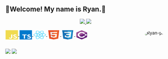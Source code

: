 ##  🎃Welcome! My name is Ryan.🎃
<div align="center">
  <a color="#fff" href="https://github.com/RyanOliveiraCarvalho">
  <img height="180em" src="https://github-readme-stats.vercel.app/api?username=RyanOliveiraCarvalho&show_icons=true&theme=radical&include_all_commits=true&count_private=true"/>
  <img height="180em" src="https://github-readme-stats.vercel.app/api/top-langs/?username=RyanOliveiraCarvalho&layout=compact&langs_count=7&theme=radical"/>
</div>
<div style="display: inline_block"><br>
  <img align="center" alt="Ryan-Js" height="30" width="40" src="https://raw.githubusercontent.com/devicons/devicon/master/icons/javascript/javascript-plain.svg">
  <img align="center" alt="Ryan-Ts" height="30" width="40" src="https://raw.githubusercontent.com/devicons/devicon/master/icons/typescript/typescript-plain.svg">
  <img align="center" alt="Ryan-React" height="30" width="40" src="https://raw.githubusercontent.com/devicons/devicon/master/icons/react/react-original.svg">
  <img align="center" alt="Ryan-HTML" height="30" width="40" src="https://raw.githubusercontent.com/devicons/devicon/master/icons/html5/html5-original.svg">
  <img align="center" alt="Ryan-CSS" height="30" width="40" src="https://raw.githubusercontent.com/devicons/devicon/master/icons/css3/css3-original.svg">
  <img align="center" alt="Ryan-Csharp" height="30" width="40" src="https://raw.githubusercontent.com/devicons/devicon/master/icons/csharp/csharp-original.svg">
  <img align="right" alt="Ryan-pic" height="150" style="border-radius:50px;" src="https://imageproxy.ifunny.co/crop:x-20,resize:640x,quality:90x75/images/16d1fc037cdb1698314fe660b84930fe7cfaf8b06d7c5012073b7e6bd0ceaee0_1.jpg?width=676&height=676">
</div>
  
  ##
 
<div>
  <a href="https://discord.gg/Lord_Eclipse#1442" target="_blank"><img src="https://img.shields.io/badge/Discord-7289DA?style=for-the-badge&logo=discord&logoColor=white" target="_blank"></a>
  <a href = "mailto:ryanoliveiracarvalhoo@gmail.com"><img src="https://img.shields.io/badge/-Gmail-%23333?style=for-the-badge&logo=gmail&logoColor=white" destino="_blank"></a>
 
</div>
